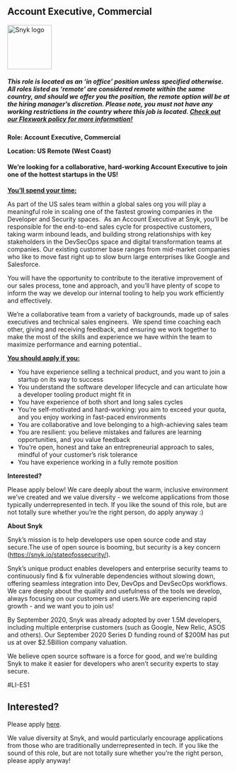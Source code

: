Account Executive, Commercial 
---

<img src="https://res.cloudinary.com/snyk/image/upload/v1537345894/press-kit/brand/logo-black.png" width="100" alt="Snyk logo" />

<h5><span data-sheets-formula-bar-text-style="font-size:13px;color:#000000;font-weight:normal;text-decoration:none;font-family:'Arial';font-style:normal;text-decoration-skip-ink:none;">This role is located as an ‘in office’ position unless specified otherwise. All roles listed as ‘remote’ are considered remote within the same country, and should we offer you the position, the remote option will be at the hiring manager’s discretion. Please note, you must not have any working restrictions in the country where this job is located. </span><a href="https://snyk.io/blog/introducing-flex-work-the-future-of-work-at-snyk/" target="_blank" data-sheets-formula-bar-text-link="https://snyk.io/blog/introducing-flex-work-the-future-of-work-at-snyk/" data-sheets-formula-bar-text-style="font-size:13px;color:#1155cc;font-weight:normal;text-decoration:underline;font-family:''Arial'';font-style:normal;text-decoration-skip-ink:none;">Check out our Flexwork policy for more information!</a></h5>
<p><strong>Role: Account Executive, Commercial</strong></p>
<p><strong>Location: US Remote (West Coast)</strong></p>
<h4><strong>We’re looking for a collaborative, hard-working Account Executive to join one of the hottest startups in the US!</strong></h4>
<p><span style="text-decoration: underline;"><strong>You’ll spend your time:</strong></span></p>
<p><span style="font-weight: 400;">As part of the US sales team within a global sales org you will play a meaningful role in scaling one of the fastest growing companies in the Developer and Security spaces.&nbsp; As an Account Executive at Snyk, you’ll be responsible for the end-to-end sales cycle for prospective customers, taking warm inbound leads, and building strong relationships with key stakeholders in the DevSecOps space and digital transformation teams at companies. Our existing customer base ranges from mid-market companies who like to move fast right up to slow burn large enterprises like Google and Salesforce.</span></p>
<p><span style="font-weight: 400;">You will have the opportunity to contribute to the iterative improvement of our sales process, tone and approach, and you’ll have plenty of scope to inform the way we develop our internal tooling to help you work efficiently and effectively.</span></p>
<p><span style="font-weight: 400;">We’re a collaborative team from a variety of backgrounds, made up of sales executives and technical sales engineers.&nbsp; We spend time coaching each other, giving and receiving feedback, and ensuring we work together to make the most of the skills and experience we have within the team to maximize performance and earning potential..&nbsp;&nbsp;&nbsp;&nbsp;</span></p>
<p><span style="text-decoration: underline;"><strong>You should apply if you:</strong></span></p>
<ul>
<li style="font-weight: 400;"><span style="font-weight: 400;">You have experience selling a technical product, and you want to join a startup on its way to success</span></li>
<li style="font-weight: 400;"><span style="font-weight: 400;">You understand the software developer lifecycle and can articulate how a developer tooling product might fit in</span></li>
<li style="font-weight: 400;"><span style="font-weight: 400;">You have experience of both short and long sales cycles</span></li>
<li style="font-weight: 400;"><span style="font-weight: 400;">You’re self-motivated and hard-working: you aim to exceed your quota, and you enjoy working in fast-paced environments</span></li>
<li style="font-weight: 400;"><span style="font-weight: 400;">You are collaborative and love belonging to a high-achieving sales team</span></li>
<li style="font-weight: 400;"><span style="font-weight: 400;">You are resilient: you believe mistakes and failures are learning opportunities, and you value feedback</span></li>
<li style="font-weight: 400;"><span style="font-weight: 400;">You’re open, honest and take an entrepreneurial approach to sales, mindful of your customer’s risk tolerance</span></li>
<li style="font-weight: 400;"><span style="font-weight: 400;">You have experience working in a fully remote position</span></li>
</ul>
<p><strong>Interested?</strong></p>
<p><span style="font-weight: 400;">Please apply below! We care deeply about the warm, inclusive environment we’ve created and we value diversity - we welcome applications from those typically underrepresented in tech. If you like the sound of this role, but are not totally sure whether you’re the right person, do apply anyway :)</span></p>
<p class="p1"><span class="s1"><strong>About Snyk</strong></span></p>
<p class="p1">Snyk’s mission is to help developers use open source code and stay secure.The use of open source is booming, but security is a key concern (<a class="c-link" href="https://snyk.io/stateofossecurity/" target="_blank" data-stringify-link="https://snyk.io/stateofossecurity/" data-sk="tooltip_parent">https://snyk.io/stateofossecurity/</a>).</p>
<p class="p1">Snyk’s unique product enables developers and enterprise security teams to continuously find &amp; fix vulnerable dependencies without slowing down, offering seamless integration into Dev, DevOps and DevSecOps workflows. We care deeply about the quality and usefulness of the tools we develop, always focusing on our customers and users.We are experiencing rapid growth - and we want you to join us!</p>
<p class="p1">By September 2020, Snyk was already adopted by over 1.5M developers, including multiple enterprise customers (such as Google, New Relic, ASOS and others). Our September 2020 Series D funding round of $200M has put us at over $2.5Billion company valuation.</p>
<p class="p1">We believe open source software is a force for good, and we’re building Snyk to make it easier for developers who aren’t security experts to stay secure.</p>
<p><span style="font-weight: 400;">#LI-ES1</span></p>

Interested?
---

Please apply [here](https://boards.greenhouse.io/snyk/jobs/4841568002#app).

We value diversity at Snyk, and would particularly encourage applications from those who are traditionally underrepresented in tech.
If you like the sound of this role, but are not totally sure whether you’re the right person, please apply anyway!
